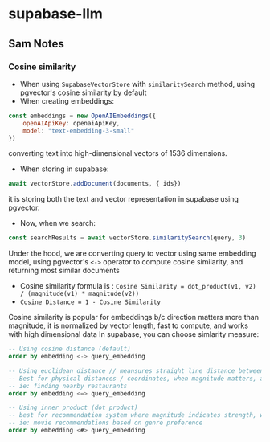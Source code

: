 # supabase-llm





## Sam Notes

### Cosine similarity
- When using `SupabaseVectorStore` with `similaritySearch` method, using pgvector's cosine similarity by default
- When creating embeddings:
```js
const embeddings = new OpenAIEmbeddings({
    openAIApiKey: openaiApiKey,
    model: "text-embedding-3-small"
})
```
converting text into high-dimensional vectors of 1536 dimensions.  
- When storing in supabase:
```js
await vectorStore.addDocument(documents, { ids})
```
it is storing both the text and vector representation in supabase using pgvector.
- Now, when we search:
```js
const searchResults = await vectorStore.similaritySearch(query, 3)
```
Under the hood, we are converting query to vector using same embedding model, using pgvector's `<->` operator to compute cosine similarity, and returning most similar documents
- Cosine similarity formula is : `Cosine Similarity = dot_product(v1, v2) / (magnitude(v1) * magnitude(v2))`
- `Cosine Distance = 1 - Cosine Similarity`

Cosine similarity is popular for embeddings b/c direction matters more than magnitude, it is normalized by vector length, fast to compute, and works with high dimensional data
In supabase, you can choose simlarity measure:
```sql
-- Using cosine distance (default)
order by embedding <-> query_embedding

-- Using euclidean distance // meansures straight line distance between two points
-- Best for physical distances / coordinates, when magnitude matters, and when working with normalized vectors
-- ie: finding nearby restaurants
order by embedding <=> query_embedding

-- Using inner product (dot product)
-- best for recommendation system where magnitude indicates strength, when larger values in both vectors should amplify similarity, and when feature importance weighting
-- ie: movie recommendations based on genre preference
order by embedding <#> query_embedding
```


